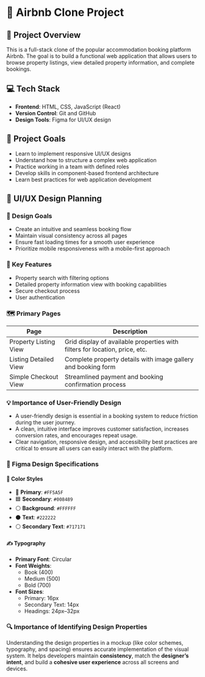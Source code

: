 # 🏡 Airbnb Clone Project

## 📘 Project Overview
This is a full-stack clone of the popular accommodation booking platform Airbnb. The goal is to build a functional web application that allows users to browse property listings, view detailed property information, and complete bookings.

## 💻 Tech Stack
- **Frontend**: HTML, CSS, JavaScript (React)
- **Version Control**: Git and GitHub
- **Design Tools**: Figma for UI/UX design

## 🎯 Project Goals
- Learn to implement responsive UI/UX designs
- Understand how to structure a complex web application
- Practice working in a team with defined roles
- Develop skills in component-based frontend architecture
- Learn best practices for web application development

## 🎨 UI/UX Design Planning

### 🧠 Design Goals
- Create an intuitive and seamless booking flow
- Maintain visual consistency across all pages
- Ensure fast loading times for a smooth user experience
- Prioritize mobile responsiveness with a mobile-first approach

### 🧩 Key Features
- Property search with filtering options
- Detailed property information view with booking capabilities
- Secure checkout process
- User authentication 

### 🗺️ Primary Pages

| Page                  | Description                                                                  |
|-----------------------|------------------------------------------------------------------------------|
| Property Listing View | Grid display of available properties with filters for location, price, etc. |
| Listing Detailed View | Complete property details with image gallery and booking form              |
| Simple Checkout View  | Streamlined payment and booking confirmation process                   |

### 💡 Importance of User-Friendly Design
- A user-friendly design is essential in a booking system to reduce friction during the user journey.
- A clean, intuitive interface improves customer satisfaction, increases conversion rates, and encourages repeat usage.
- Clear navigation, responsive design, and accessibility best practices are critical to ensure all users can easily interact with the platform.

### 🎨 Figma Design Specifications

#### 🌈 Color Styles
- 🔴 **Primary**: `#FF5A5F`
- 🟦 **Secondary**: `#008489`
- ⚪ **Background**: `#FFFFFF`
- ⚫ **Text**: `#222222`
- ⚪ **Secondary Text**: `#717171`

#### ✍️ Typography
- **Primary Font**: Circular
- **Font Weights**:
  - Book (400)
  - Medium (500)
  - Bold (700)
- **Font Sizes**:
  - Primary: 16px
  - Secondary Text: 14px
  - Headings: 24px–32px

### 🔍 Importance of Identifying Design Properties
Understanding the design properties in a mockup (like color schemes, typography, and spacing) ensures accurate implementation of the visual system. It helps developers maintain **consistency**, match the **designer’s intent**, and build a **cohesive user experience** across all screens and devices.
